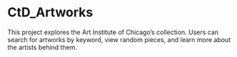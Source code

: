 # CtD_Artworks
This project explores the Art Institute of Chicago’s collection. Users can search for artworks by keyword, view random pieces, and learn more about the artists behind them.
